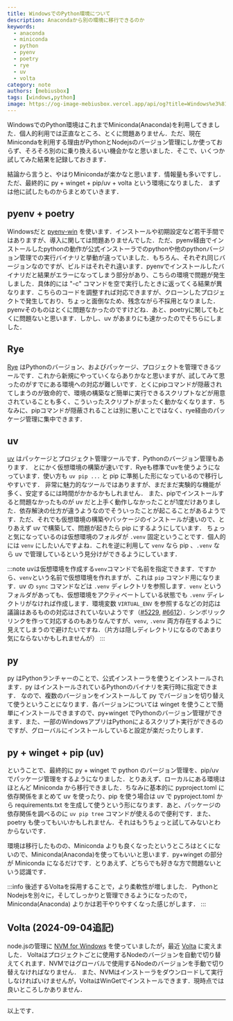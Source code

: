 ```yaml
---
title: WindowsでのPython環境について
description: Anacondaから別の環境に移行できるのか
keywords:
  - anaconda
  - miniconda
  - python
  - pyenv
  - poetry
  - rye
  - uv
  - volta
category: note
authors: [mebiusbox]
tags: [windows,python]
image: https://og-image-mebiusbox.vercel.app/api/og?title=Windows%e3%81%a7%e3%81%aePython%e7%92%b0%e5%a2%83%e3%81%ab%e3%81%a4%e3%81%84%e3%81%a6&subtitle=Anaconda%e3%81%8b%e3%82%89%e5%88%a5%e3%81%ae%e7%92%b0%e5%a2%83%e3%81%ab%e7%a7%bb%e8%a1%8c%e3%81%a7%e3%81%8d%e3%82%8b%e3%81%ae%e3%81%8b&date=2024%2F08%2F27&tags=windows,python
---
```


WindowsでのPython環境はこれまでMiniconda(Anaconda)を利用してきました．個人的利用では正直なところ、とくに問題ありません．ただ、現在Minicondaを利用する理由がPythonとNodejsのバージョン管理にしか使っておらず、そろそろ別のに乗り換えるいい機会かなと思いました．そこで、いくつか試してみた結果を記録しておきます．

<!-- truncate -->

結論から言うと、やはりMinicondaが楽かなと思います．情報量も多いですし．ただ、最終的に py + winget + pip/uv + volta という環境になりました．
まずは他に試したものからまとめていきます．

## pyenv + poetry

Windowsだと [pyenv-win](https://github.com/pyenv-win/pyenv-win) を使います．インストールや初期設定など若干手間ではありますが、導入に関しては問題ありませんでした．ただ、pyenv経由でインストールしたpythonの動作が公式インストーラでのpythonや他のpythonバージョン管理での実行バイナリと挙動が違っていました．もちろん、それぞれ同じバージョンなのですが、ビルドはそれぞれ違います．pyenvでインストールしたバイナリだと結果がエラーになってしまう部分があり、こちらの環境で問題が発生しました．具体的には "-c" コマンドを空で実行したときに返ってくる結果が異なります．こちらのコードを調整すれば対応できますが、クローンしたプロジェクトで発生しており、ちょっと面倒なため、残念ながら不採用となりました．pyenvそのものはとくに問題なかったのですけどね．あと、poetryに関してもとくに問題ないと思います．しかし、uv があまりにも速かったのでそちらにしました．

## Rye

[Rye](https://rye.astral.sh/) はPythonのバージョン、およびパッケージ、プロジェクトを管理できるツールです．これから新規にやっていくならありかなと思いますが、試してみて思ったのがすでにある環境への対応が難しいです．とくにpipコマンドが隠蔽されてしまうのが致命的で、環境の構築など簡単に実行できるスクリプトなどが用意されていることも多く、こういったスクリプトがまったく動かなくなります．ちなみに、pipコマンドが隠蔽されることは別に悪いことではなく、rye経由のパッケージ管理に集中できます．

## uv

[uv](https://github.com/astral-sh/uv) はパッケージとプロジェクト管理ツールです．Pythonのバージョン管理もあります．
とにかく仮想環境の構築が速いです．Ryeも標準でuvを使うようになっています．使い方も `uv pip ...` と pip に準拠した形になっているので移行しやすいです．
非常に魅力的なツールではありますが、まだまだ実験的な機能が多く、安定するには時間がかかるかもしれません．
また、pipでインストールすると問題なかったものが uv だと上手く動作しなかったことが1度だけありました．依存解決の仕方が違うようなのでそういったことが起こることがあるようです．ただ、それでも仮想環境の構築やパッケージのインストールが速いので、とりあえず uv で構築して、問題が起きたら pip にするようにしています．
ちょっと気になっているのは仮想環境のフォルダが `.venv` 固定ということです．個人的には `venv` にしたいんですよね．これを逆に利用して `venv` なら pip 、`.venv` なら uv で管理しているという見分けができるようにしています．

:::note
uvは仮想環境を作成する`venv`コマンドで名前を指定できます．ですから、`venv`という名前で仮想環境を作れますが、これは `pip` コマンド用になります．uv の `sync` コマンドなどは `.venv` ディレクトリを参照します．`venv` というフォルダがあっても、仮想環境をアクティベートしている状態でも `.venv` ディレクトリがなければ作成します．環境変数 `VIRTUAL_ENV` を参照するなどの対応は議論はあるものの対応はされていないようです（[#5229](https://github.com/astral-sh/uv/issues/5229), [#6612](https://github.com/astral-sh/uv/issues/6612)）．シンボリックリンクを作って対応するのもありなんですが、`venv`, `.venv` 両方存在するように見えてしまうので避けたいですね．（片方は隠しディレクトリになるのであまり気にならないかもしれませんが）
:::

## py

py はPythonランチャーのことで、公式インストーラを使うとインストールされます．py はインストールされているPythonのバイナリを実行時に指定できます．
なので、複数のバージョンをインストールして py でバージョンを切り替えて使うということになります．各バージョンについては winget を使うことで簡単にインストールできますので、py+winget でPythonのバージョン管理ができます．また、一部のWindowsアプリはPythonによるスクリプト実行ができるのですが、グローバルにインストールしていると設定が楽だったりします．

## py + winget + pip (uv)

ということで、最終的に py + winget で python のバージョン管理を、pip/uv でパッケージ管理をするようになりました．とりあえず、ローカルにある環境はほとんど Miniconda から移行できました．ちなみに基本的に pyproject.toml に依存関係をまとめて uv を使ったり、pip を使う場合は uv で pyproject.toml から requirements.txt を生成して使うという形になります．あと、パッケージの依存関係を調べるのに `uv pip tree` コマンドが使えるので便利です．また、poetry も使ってもいいかもしれません．それはもうちょっと試してみないとわからないです．

環境は移行したものの、Miniconda よりも良くなったというところはとくにないので、Miniconda(Anaconda)を使ってもいいと思います．py+winget の部分が Miniconda になるだけです．とりあえず、どちらでも好きな方で問題ないという認識です．

:::info
後述するVoltaを採用することで，より柔軟性が増しました．
PythonとNodejsを別々に，そしてしっかりと管理できるようになったので，Miniconda(Anaconda) よりかは若干やりやすくなった感じがします．
:::

## Volta (2024-09-04追記)

node.jsの管理に [NVM for Windows](https://github.com/coreybutler/nvm-windows) を使っていましたが，最近 [Volta](https://volta.sh/) に変えました．
Voltaはプロジェクトごとに使用するNodeのバージョンを自動で切り替えてくれます．NVMではグローバルで使用するNodeのバージョンを手動で切り替えなければなりません．
また、NVMはインストーラをダウンロードして実行しなければいけませんが，VoltaはWinGetでインストールできます．現時点では良いところしかありません．

---

以上です．
